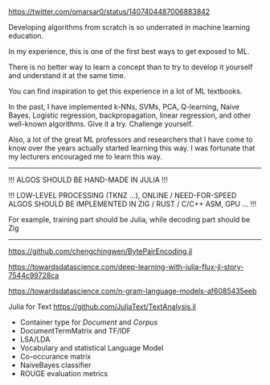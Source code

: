 https://twitter.com/omarsar0/status/1407404487006883842

Developing algorithms from scratch is so underrated in machine learning education.

In my experience, this is one of the first best ways to get exposed to ML. 

There is no better way to learn a concept than to try to develop it yourself and understand it at the same time.

You can find inspiration to get this experience in a lot of ML textbooks. 

In the past, I have implemented k-NNs, SVMs, PCA, Q-learning, Naive Bayes, Logistic regression, backpropagation, linear regression, and other well-known algorithms. Give it a try. Challenge yourself.

Also, a lot of the great ML professors and researchers that I have come to know over the years actually started learning this way. I was fortunate that my lecturers encouraged me to learn this way.

- - -

!!! ALGOS SHOULD BE HAND-MADE IN JULIA !!!

!!! LOW-LEVEL PROCESSING (TKNZ ...), ONLINE / NEED-FOR-SPEED ALGOS SHOULD BE IMPLEMENTED IN ZIG / RUST / C/C++ ASM, GPU ... !!!

For example, training part should be Julia, while decoding part should be Zig

- - -

https://github.com/chengchingwen/BytePairEncoding.jl

https://towardsdatascience.com/deep-learning-with-julia-flux-jl-story-7544c99728ca

https://towardsdatascience.com/n-gram-language-models-af6085435eeb


Julia for Text https://github.com/JuliaText/TextAnalysis.jl

* Container type for *Document* and *Corpus*
* DocumentTermMatrix and TF/IDF
* LSA/LDA
* Vocabulary and statistical Language Model
* Co-occurance matrix
* NaiveBayes classifier
* ROUGE evaluation metrics